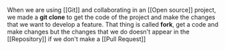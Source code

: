 When we are using [[Git]] and collaborating in an [[Open source]] project, we made a **git clone** to get the code of the project and make the changes that we want to develop a feature. That thing is called **fork**, get a code and make changes but the changes that we do doesn't appear in the [[Repository]] if we don't make a [[Pull Request]]
